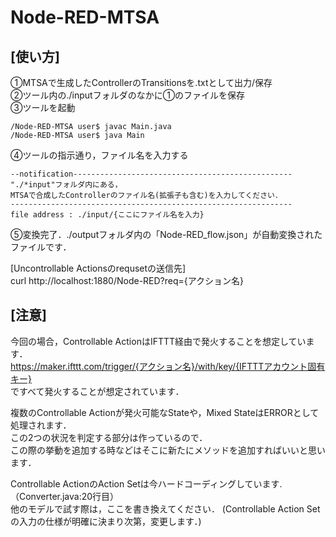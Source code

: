# Node-RED-MTSA
## [使い方]
①MTSAで生成したControllerのTransitionsを.txtとして出力/保存  
②ツール内の./inputフォルダのなかに①のファイルを保存  
③ツールを起動
```
/Node-RED-MTSA user$ javac Main.java
/Node-RED-MTSA user$ java Main
```
④ツールの指示通り，ファイル名を入力する  
```
--notification-------------------------------------------------
"./*input"フォルダ内にある，
MTSAで合成したControllerのファイル名(拡張子も含む)を入力してください．
---------------------------------------------------------------
file address : ./input/{ここにファイル名を入力}
```
⑤変換完了．./outputフォルダ内の「Node-RED_flow.json」が自動変換されたファイルです．  
  
[Uncontrollable Actionsのrequsetの送信先]  
curl http://localhost:1880/Node-RED?req={アクション名}  

## [注意]
今回の場合，Controllable ActionはIFTTT経由で発火することを想定しています．  
https://maker.ifttt.com/trigger/{アクション名}/with/key/{IFTTTアカウント固有キー}  
ですべて発火することが想定されています．  
  
複数のControllable Actionが発火可能なStateや，Mixed StateはERRORとして処理されます．  
この2つの状況を判定する部分は作っているので．  
この際の挙動を追加する時などはそこに新たにメソッドを追加すればいいと思います．  
  
Controllable ActionのAction Setは今ハードコーディングしています.（Converter.java:20行目）  
他のモデルで試す際は，ここを書き換えてください．
(Controllable Action Setの入力の仕様が明確に決まり次第，変更します．)